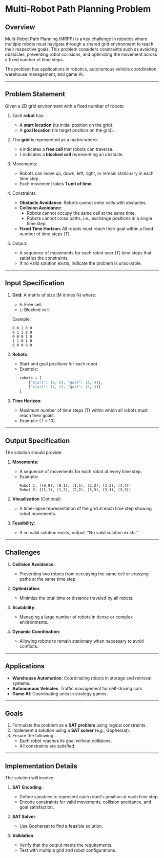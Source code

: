 # Multi-Robot Path Planning Problem

## Overview
Multi-Robot Path Planning (MRPP) is a key challenge in robotics where multiple robots must navigate through a shared grid environment to reach their respective goals. This problem considers constraints such as avoiding obstacles, preventing robot collisions, and optimizing the movement across a fixed number of time steps.

The problem has applications in robotics, autonomous vehicle coordination, warehouse management, and game AI.

---

## Problem Statement
Given a 2D grid environment with a fixed number of robots:

1. Each **robot** has:
   - A **start location** (its initial position on the grid).
   - A **goal location** (its target position on the grid).

2. The **grid** is represented as a matrix where:
   - `0` indicates a **free cell** that robots can traverse.
   - `1` indicates a **blocked cell** representing an obstacle.

3. Movements:
   - Robots can move up, down, left, right, or remain stationary in each time step.
   - Each movement takes **1 unit of time**.

4. Constraints:
   - **Obstacle Avoidance**: Robots cannot enter cells with obstacles.
   - **Collision Avoidance**:
     - Robots cannot occupy the same cell at the same time.
     - Robots cannot cross paths, i.e., exchange positions in a single time step.
   - **Fixed Time Horizon**: All robots must reach their goal within a fixed number of time steps \(T\).

5. Output:
   - A sequence of movements for each robot over \(T\) time steps that satisfies the constraints.
   - If no valid solution exists, indicate the problem is unsolvable.

---

## Input Specification
1. **Grid**:
   A matrix of size \(M \times N\) where:
   - `0`: Free cell.
   - `1`: Blocked cell.
   
   Example:
   ```
   0 0 1 0 0
   0 1 1 0 0
   0 0 0 1 0
   1 1 0 1 0
   0 0 0 0 0
   ```

2. **Robots**:
   - Start and goal positions for each robot.
   - Example: 
     ```python
     robots = [
         {"start": (0, 0), "goal": (4, 4)},
         {"start": (1, 1), "goal": (3, 3)}
     ]
     ```

3. **Time Horizon**:
   - Maximum number of time steps \(T\) within which all robots must reach their goals.
   - Example: \(T = 10\).

---

## Output Specification
The solution should provide:
1. **Movements**:
   - A sequence of movements for each robot at every time step.
   - Example:
     ```
     Robot 1: [(0,0), (0,1), (1,1), (2,2), (3,3), (4,4)]
     Robot 2: [(1,1), (1,2), (2,2), (3,3), (3,3), (3,3)]
     ```

2. **Visualization** (Optional):
   - A time-lapse representation of the grid at each time step showing robot movements.

3. **Feasibility**:
   - If no valid solution exists, output: "No valid solution exists."

---

## Challenges
1. **Collision Avoidance**:
   - Preventing two robots from occupying the same cell or crossing paths at the same time step.

2. **Optimization**:
   - Minimize the total time or distance traveled by all robots.

3. **Scalability**:
   - Managing a large number of robots in dense or complex environments.

4. **Dynamic Coordination**:
   - Allowing robots to remain stationary when necessary to avoid conflicts.

---

## Applications
- **Warehouse Automation**: Coordinating robots in storage and retrieval systems.
- **Autonomous Vehicles**: Traffic management for self-driving cars.
- **Game AI**: Coordinating units in strategy games.

---

## Goals
1. Formulate the problem as a **SAT problem** using logical constraints.
2. Implement a solution using a **SAT solver** (e.g., Gophersat).
3. Ensure the following:
   - Each robot reaches its goal without collisions.
   - All constraints are satisfied.

---

## Implementation Details
The solution will involve:
1. **SAT Encoding**:
   - Define variables to represent each robot's position at each time step.
   - Encode constraints for valid movements, collision avoidance, and goal satisfaction.

2. **SAT Solver**:
   - Use Gophersat to find a feasible solution.

3. **Validation**:
   - Verify that the output meets the requirements.
   - Test with multiple grid and robot configurations.
